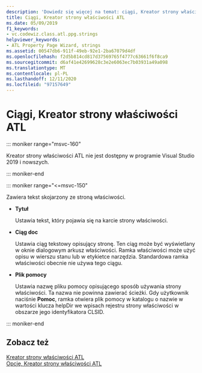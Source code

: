 ```yaml
---
description: 'Dowiedz się więcej na temat: ciągi, Kreator strony właściwości ATL'
title: Ciągi, Kreator strony właściwości ATL
ms.date: 05/09/2019
f1_keywords:
- vc.codewiz.class.atl.ppg.strings
helpviewer_keywords:
- ATL Property Page Wizard, strings
ms.assetid: 00547db6-911f-49eb-92e1-2ba67079d4df
ms.openlocfilehash: f2d5b814cd817d37569765f4777c63661f6f8ca9
ms.sourcegitcommit: d6af41e42699628c3e2e6063ec7b03931a49a098
ms.translationtype: MT
ms.contentlocale: pl-PL
ms.lasthandoff: 12/11/2020
ms.locfileid: "97157649"
---
```

# <a name="strings-atl-property-page-wizard"></a>Ciągi, Kreator strony właściwości ATL

::: moniker range="msvc-160"

Kreator strony właściwości ATL nie jest dostępny w programie Visual Studio 2019 i nowszych.

::: moniker-end

::: moniker range="<=msvc-150"

Zawiera tekst skojarzony ze stroną właściwości.

- **Tytuł**

   Ustawia tekst, który pojawia się na karcie strony właściwości.

- **Ciąg doc**

   Ustawia ciąg tekstowy opisujący stronę. Ten ciąg może być wyświetlany w oknie dialogowym arkusz właściwości. Ramka właściwości może użyć opisu w wierszu stanu lub w etykietce narzędzia. Standardowa ramka właściwości obecnie nie używa tego ciągu.

- **Plik pomocy**

   Ustawia nazwę pliku pomocy opisującego sposób używania strony właściwości. Ta nazwa nie powinna zawierać ścieżki. Gdy użytkownik naciśnie **Pomoc**, ramka otwiera plik pomocy w katalogu o nazwie w wartości klucza helpDir we wpisach rejestru strony właściwości w obszarze jego identyfikatora CLSID.

::: moniker-end

## <a name="see-also"></a>Zobacz też

[Kreator strony właściwości ATL](../../atl/reference/atl-property-page-wizard.md)<br/>
[Opcje, Kreator strony właściwości ATL](../../atl/reference/options-atl-property-page-wizard.md)
